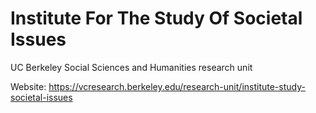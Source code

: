 # Institute For The Study Of Societal Issues
UC Berkeley Social Sciences and Humanities research unit

Website: https://vcresearch.berkeley.edu/research-unit/institute-study-societal-issues
